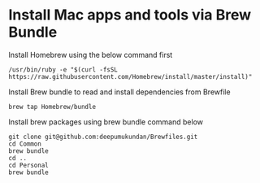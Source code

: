 # Install Mac apps and tools via Brew Bundle

Install Homebrew using the below command first
```shell
/usr/bin/ruby -e "$(curl -fsSL https://raw.githubusercontent.com/Homebrew/install/master/install)"
```

Install Brew bundle to read and install dependencies from Brewfile
```shell
brew tap Homebrew/bundle
```

Install brew packages using brew bundle command below
```shell
git clone git@github.com:deepumukundan/Brewfiles.git
cd Common
brew bundle
cd ..
cd Personal
brew bundle
```